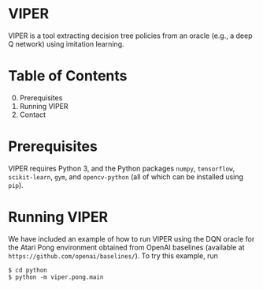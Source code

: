 VIPER
=====

VIPER is a tool extracting decision tree policies from an oracle (e.g., a deep Q network) using imitation learning.

Table of Contents
=====
0. Prerequisites
1. Running VIPER
2. Contact

Prerequisites
=====

VIPER requires Python 3, and the Python packages `numpy`, `tensorflow`, `scikit-learn`, `gym`, and `opencv-python` (all of which can be installed using `pip`).

Running VIPER
=====

We have included an example of how to run VIPER using the DQN oracle for the Atari Pong environment obtained from OpenAI baselines (available at `https://github.com/openai/baselines/`). To try this example, run

    $ cd python
    $ python -m viper.pong.main
